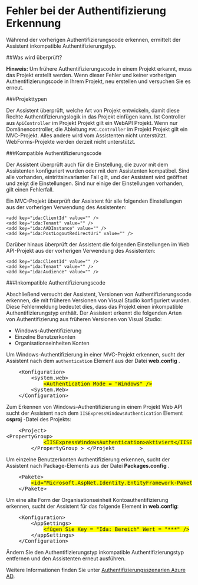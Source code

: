 <properties 
    pageTitle="Fehler bei der Authentifizierung Erkennung" 
    description="Active Directory festgestellt-Verbindung inkompatible Authentifizierungstyp" 
    services="active-directory" 
    documentationCenter="" 
    authors="TomArcher" 
    manager="douge" 
    editor=""/>
  
<tags 
    ms.service="active-directory" 
    ms.workload="web" 
    ms.tgt_pltfrm="vs-getting-started" 
    ms.devlang="na" 
    ms.topic="article" 
    ms.date="08/15/2016" 
    ms.author="tarcher"/>

# <a name="error-during-authentication-detection"></a>Fehler bei der Authentifizierung Erkennung

Während der vorherigen Authentifizierungscode erkennen, ermittelt der Assistent inkompatible Authentifizierungstyp.   

##<a name="what-is-being-checked"></a>Was wird überprüft?

**Hinweis:** Um frühere Authentifizierungscode in einem Projekt erkannt, muss das Projekt erstellt werden.  Wenn dieser Fehler und keiner vorherigen Authentifizierungscode in Ihrem Projekt, neu erstellen und versuchen Sie es erneut.

###<a name="project-types"></a>Projekttypen

Der Assistent überprüft, welche Art von Projekt entwickeln, damit diese Rechte Authentifizierungslogik in das Projekt einfügen kann.  Ist Controller aus `ApiController` im Projekt Projekt gilt ein WebAPI Projekt.  Wenn nur Domänencontroller, die Ableitung `MVC.Controller` im Projekt Projekt gilt ein MVC-Projekt.  Alles andere wird vom Assistenten nicht unterstützt.  WebForms-Projekte werden derzeit nicht unterstützt.

###<a name="compatible-authentication-code"></a>Kompatible Authentifizierungscode

Der Assistent überprüft auch für die Einstellung, die zuvor mit dem Assistenten konfiguriert wurden oder mit dem Assistenten kompatibel.  Sind alle vorhanden, eintrittsinvarianter Fall gilt, und der Assistent wird geöffnet und zeigt die Einstellungen.  Sind nur einige der Einstellungen vorhanden, gilt einen Fehlerfall.

Ein MVC-Projekt überprüft der Assistent für alle folgenden Einstellungen aus der vorherigen Verwendung des Assistenten:

    <add key="ida:ClientId" value="" />
    <add key="ida:Tenant" value="" />
    <add key="ida:AADInstance" value="" />
    <add key="ida:PostLogoutRedirectUri" value="" />

Darüber hinaus überprüft der Assistent die folgenden Einstellungen im Web API-Projekt aus der vorherigen Verwendung des Assistenten:

    <add key="ida:ClientId" value="" />
    <add key="ida:Tenant" value="" />
    <add key="ida:Audience" value="" />

###<a name="incompatible-authentication-code"></a>Inkompatible Authentifizierungscode

Abschließend versucht der Assistent, Versionen von Authentifizierungscode erkennen, die mit früheren Versionen von Visual Studio konfiguriert wurden. Diese Fehlermeldung bedeutet dies, dass das Projekt einen inkompatible Authentifizierungstyp enthält. Der Assistent erkennt die folgenden Arten von Authentifizierung aus früheren Versionen von Visual Studio:

* Windows-Authentifizierung 
* Einzelne Benutzerkonten 
* Organisationseinheiten Konten 
 

Um Windows-Authentifizierung in einer MVC-Projekt erkennen, sucht der Assistent nach dem `authentication` Element aus der Datei **web.config** .

<pre>
    &lt;Konfiguration&gt;
        &lt;system.web&gt;
            <span style="background-color: yellow">&lt;Authentication Mode = "Windows" /&gt;</span>
        &lt;System.Web&gt;
    &lt;/Configuration&gt;
</pre>

Zum Erkennen von Windows-Authentifizierung in einem Projekt Web API sucht der Assistent nach dem `IISExpressWindowsAuthentication` Element **csproj** -Datei des Projekts:

<pre>
    &lt;Project&gt;
&lt;PropertyGroup&gt;
            <span style="background-color: yellow">&lt;IISExpressWindowsAuthentication&gt;aktiviert&lt;/IISExpressWindowsAuthentication&gt;</span>
        &lt;/PropertyGroup > &lt;/Projekt        &gt;
</pre>

Um einzelne Benutzerkonten Authentifizierung erkennen, sucht der Assistent nach Package-Elements aus der Datei **Packages.config** .

<pre>
    &lt;Pakete&gt;
        <span style="background-color: yellow">&lt;id="Microsoft.AspNet.Identity.EntityFramework-Paket" Version = "2.1.0" TargetFramework = "net45" /&gt;</span>
    &lt;/Pakete&gt;
</pre>

Um eine alte Form der Organisationseinheit Kontoauthentifizierung erkennen, sucht der Assistent für das folgende Element in **web.config**:

<pre>
    &lt;Konfiguration&gt;
        &lt;AppSettings&gt;
            <span style="background-color: yellow">&lt;fügen Sie Key = "Ida: Bereich" Wert = "***" /&gt;</span>
        &lt;/appSettings&gt;
    &lt;/Configuration&gt;
</pre>

Ändern Sie den Authentifizierungstyp inkompatible Authentifizierungstyp entfernen und den Assistenten erneut ausführen.

Weitere Informationen finden Sie unter [Authentifizierungsszenarien Azure AD](active-directory-authentication-scenarios.md).